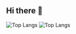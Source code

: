 ## Hi there 👋
![Top Langs](https://github-readme-stats.vercel.app/api/top-langs/?username=YanislavD&layout=compact&theme=default)
![Top Langs](https://github-readme-activity-graph.cyclic.app/graph?username=YanislavD)

<!--  ![Top Langs](https://github-readme-stats.vercel.app/api/top-langs/?username=YanislavD&layout=compact&theme=default)
**YanislavD/YanislavD** is a ✨ _special_ ✨ repository because its `README.md` (this file) appears on your GitHub profile.

Here are some ideas to get you started:

- 🔭 I’m currently working on ...
- 🌱 I’m currently learning ...
- 👯 I’m looking to collaborate on ...
- 🤔 I’m looking for help with ...
- 💬 Ask me about ...
- 📫 How to reach me: ...
- 😄 Pronouns: ...
- ⚡ Fun fact: ...
-->
